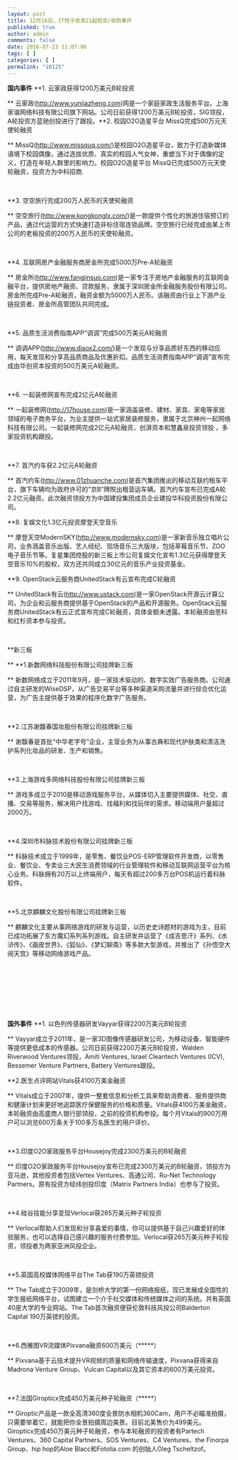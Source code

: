 ```yaml
---
layout: post
title: 12月16日，IT桔子收录21起投资/收购事件
published: true
author: admin
comments: false
date: 2016-07-23 11:07:06
tags: [ ]
categories: [ ]
permalink: "10125"
---
```

**国内事件**     **1. 云家政获得1200万美元B轮投资
  
** 云家政(http://www.yunjiazheng.com)网是一个家庭家政生活服务平台。上海家谐网络科技有限公司旗下网站。公司日前获得1200万美元B轮投资，SIG领投，A轮投资方蓝驰创投进行了跟投。**2. 校园O2O造星平台 MissQ完成500万元天使轮融资
  
** MissQ(http://www.missquq.com/)是校园O2O造星平台，致力于打造新媒体语境下校园偶像，通过选拔优质、真实的校园人气女神，重塑当下对于偶像的定义，打造在年轻人群里的影响力。校园O2O造星平台 MissQ已完成500万元天使轮融资，投资方为中科招商. 

&nbsp;

**3. 空空旅行完成200万人民币的天使轮融资
  
** 空空旅行(http://www.kongkonglx.com/)是一款提供个性化的旅游住宿预订的产品，通过代运营的方式快速打造非标住宿连锁品牌。空空旅行已经完成由某上市公司的老板投资的200万人民币的天使轮融资。

&nbsp;

**4. 互联网房产金融服务商房金所完成5000万Pre-A轮融资
  
** 房金所(http://www.fangjinsuo.com)是一家专注于房地产金融服务的互联网金融平台，提供房地产融资、贷款服务，隶属于深圳房金所金融服务股份有限公司。房金所完成Pre-A轮融资，融资金额为5000万人民币。该融资由行业上下游产业链投资者、房金所高管团队共同完成。

&nbsp;

**5. 品质生活消费指南APP“调调”完成500万美元A轮融资
  
** 调调APP(http://www.diaox2.com/)是一个发现与分享品质好东西的移动应用，每天发现和分享高品质商品及优惠折扣。品质生活消费指南APP“调调”宣布完成由华创资本投资的500万美元A轮融资。

&nbsp;

**6. 一起装修网宣布完成2亿元A轮融资
  
** 一起装修网(http://17house.com)是一家涵盖装修、建材、家具、家电等家居领域的电子商务平台，为业主提供一站式家居装修服务，隶属于北京神州一起网络科技有限公司。一起装修网完成2亿元A轮融资，创湃资本和慧鑫泉投资领投 ，多家投资机构跟投。

&nbsp;

**7. 首汽约车获2.2亿元A轮融资
  
** 首汽约车(http://www.01zhuanche.com)是首汽集团推出的移动互联约租车平台，旗下车辆均为政府许可的”京B”牌照出租营运车辆。首汽约车宣布已完成A轮2.2亿元融资。此次融资领投方为中国建投集团成员企业建投华科投资股份有限公司。
  
**8. 复娱文化1.3亿元投资摩登天空音乐
  
** 摩登天空ModernSKY(http://www.modernsky.com)是一家新音乐独立唱片公司，业务涵盖音乐出版、艺人经纪、现场音乐三大版块，包括草莓音乐节、ZOO电子音乐节等。复星集团控股的新三板上市公司复娱文化宣布1.3亿元获得摩登天空音乐10%的股权，双方还共同成立30亿元的音乐产业投资基金。
  
**9. OpenStack云服务商UnitedStack有云宣布完成C轮融资
  
** UnitedStack有云(http://www.ustack.com)是一家OpenStack开源云计算公司，为企业和云服务商提供基于OpenStack的产品和开源服务。OpenStack云服务商UnitedStack有云正式宣布完成C轮融资，具体金额未透露。本轮融资由思科和红杉资本参与投资。

&nbsp;

**新三板
  
** **1.新数网络科技股份有限公司挂牌新三板
  
** 新数网络成立于2011年9月，是一家技术驱动的、数字实效广告服务商。公司通过自主研发的WiseDSP，从广告交易平台等多种渠道采购流量并进行综合优化运营，为广告主提供基于效果的程序化数字广告服务。

&nbsp;

**2.江苏谢馥春国妆股份有限公司挂牌新三板
  
** 谢馥春是首批“中华老字号”企业，主营业务为从事古典和现代护肤类和清洁洗护系列化妆品的研发、生产和销售。

&nbsp;

**3.上海游戏多网络科技股份有限公司挂牌新三板
  
** 游戏多成立于2010是移动游戏服务平台，从媒体切入主要提供媒体、社交、直播、交易等服务，解决用户找游戏、找福利和找玩伴的需求。移动端用户量超过2000万。

&nbsp;

**4.深圳市科脉技术股份有限公司挂牌新三板
  
** 科脉技术成立于1999年，是零售、餐饮业POS-ERP管理软件开发商，以零售业、餐饮业、专卖业三大民生消费领域的行业管理软件和移动互联网运营平台为核心业务。科脉拥有20万以上终端用户，每天有超过200多万台POS机运行着科脉软件。

&nbsp;

**5.北京麒麟文化股份有限公司挂牌新三板
  
** 麒麟文化主要从事网络游戏的研发与运营，以历史史诗题材的游戏为主，目前已成功拓展了东方魔幻系列系列游戏。自主研发并运营了《成吉思汗》系列、《水浒传》、《画皮世界》、《狐仙》、《梦幻聊斋》等多款大型游戏，并推出了《孙悟空大闹天宫》等移动网络游戏产品。

&nbsp; 

&nbsp; 

&nbsp; 

&nbsp;

**国外事件**     **1. 以色列传感器研发Vayyar获得2200万美元B轮投资
  
** Vayyar成立于2011年，是一家3D图像传感器研发公司，为移动设备、智能硬件等提供更低成本的传感器。公司日前获得2200万美元B轮投资，Walden Riverwood Ventures领投，Amiti Ventures, Israel Cleantech Ventures (ICV), Bessemer Venture Partners, Battery Ventures跟投。&nbsp; 

**2.医生点评网站Vitals获4100万美金融资
  
** Vitals成立于2007年，提供一整套信息和分析工具来帮助消费者、服务提供商和健康计划来更好地追踪医疗保健服务的价格和质量。Vitals获4100万美金融资，本轮融资由高盛商人银行部领投，之前的投资机构参投。每个月Vitals的900万用户可以浏览600万条关于100多万名医生的用户评价。

&nbsp;

**3.印度O2O家政服务平台Housejoy完成2300万美元的B轮融资
  
** 印度O2O家政服务平台Housejoy宣布已完成2300万美元的B轮融资，领投方为亚马逊，其他投资者包括Vertex Ventures、高通公司、Ru-Net Technology Partners。原有投资方经纬创投印度（Matrix Partners India）也参与了投资。

&nbsp;

**4.硅谷技能分享变现Verlocal获265万美元种子轮投资
  
** Verlocal帮助人们发现和分享喜爱的事情，你可以提供基于自己兴趣爱好的体验服务，也可以选择自己感兴趣的服务付费参加。Verlocal获265万美元种子轮投资，领投者为两家亚洲风投企业。

&nbsp;

**5.英国高校媒体网络平台The Tab获190万英镑投资
  
** The Tab成立于2009年，是剑桥大学的第一份网络报纸，现已发展成全国性的学生报纸网络平台，试图建立一个介于社交媒体和传统媒体之间的系统。共有英国40座大学的专业网站。The Tab首次融资便获伦敦科技风投公司Balderton Capital 190万英镑的投资。

&nbsp;

**6.西雅图VR流媒体Pixvana融资600万美元（\*****）
  
** Pixvana基于云技术提升VR视频的质量和网络传输速度，Pixvana获得来自Madrona Venture Group、Vulcan Capital以及其它资本的600万美元投资。

&nbsp;

**7.法国Giropticx完成450万美元种子轮融资（\*****）
  
** Giroptic产品是一款全高清360度全景防水相机360Cam，用户不必瞄准拍摄，只需要举着它，就能把你全景拍摄周边美景。目前北美售价为499美元。Giropticx完成450万美元种子轮融资，参与本轮融资的投资者有Partech Ventures、360 Capital Partners、SOS Ventures、C4 Ventures、the Finorpa Group、hip hop的Aloe Blacc和Fotolia.com 的创始人Oleg Tscheltzof。 
